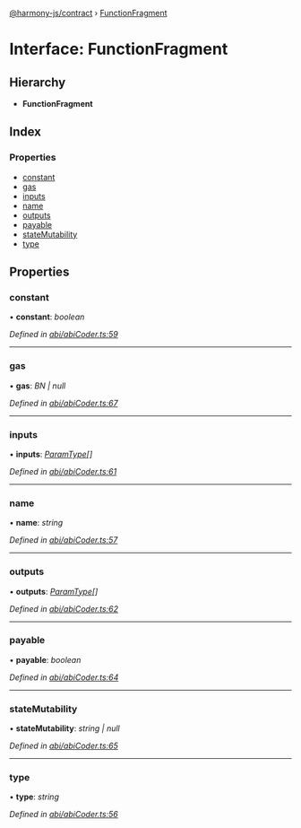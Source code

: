 [@harmony-js/contract](../globals.md) › [FunctionFragment](functionfragment.md)

# Interface: FunctionFragment

## Hierarchy

* **FunctionFragment**

## Index

### Properties

* [constant](functionfragment.md#constant)
* [gas](functionfragment.md#gas)
* [inputs](functionfragment.md#inputs)
* [name](functionfragment.md#name)
* [outputs](functionfragment.md#outputs)
* [payable](functionfragment.md#payable)
* [stateMutability](functionfragment.md#statemutability)
* [type](functionfragment.md#type)

## Properties

###  constant

• **constant**: *boolean*

*Defined in [abi/abiCoder.ts:59](https://github.com/FireStack-Lab/Harmony-sdk-core/blob/33571de/packages/harmony-contract/src/abi/abiCoder.ts#L59)*

___

###  gas

• **gas**: *BN | null*

*Defined in [abi/abiCoder.ts:67](https://github.com/FireStack-Lab/Harmony-sdk-core/blob/33571de/packages/harmony-contract/src/abi/abiCoder.ts#L67)*

___

###  inputs

• **inputs**: *[ParamType](paramtype.md)[]*

*Defined in [abi/abiCoder.ts:61](https://github.com/FireStack-Lab/Harmony-sdk-core/blob/33571de/packages/harmony-contract/src/abi/abiCoder.ts#L61)*

___

###  name

• **name**: *string*

*Defined in [abi/abiCoder.ts:57](https://github.com/FireStack-Lab/Harmony-sdk-core/blob/33571de/packages/harmony-contract/src/abi/abiCoder.ts#L57)*

___

###  outputs

• **outputs**: *[ParamType](paramtype.md)[]*

*Defined in [abi/abiCoder.ts:62](https://github.com/FireStack-Lab/Harmony-sdk-core/blob/33571de/packages/harmony-contract/src/abi/abiCoder.ts#L62)*

___

###  payable

• **payable**: *boolean*

*Defined in [abi/abiCoder.ts:64](https://github.com/FireStack-Lab/Harmony-sdk-core/blob/33571de/packages/harmony-contract/src/abi/abiCoder.ts#L64)*

___

###  stateMutability

• **stateMutability**: *string | null*

*Defined in [abi/abiCoder.ts:65](https://github.com/FireStack-Lab/Harmony-sdk-core/blob/33571de/packages/harmony-contract/src/abi/abiCoder.ts#L65)*

___

###  type

• **type**: *string*

*Defined in [abi/abiCoder.ts:56](https://github.com/FireStack-Lab/Harmony-sdk-core/blob/33571de/packages/harmony-contract/src/abi/abiCoder.ts#L56)*
